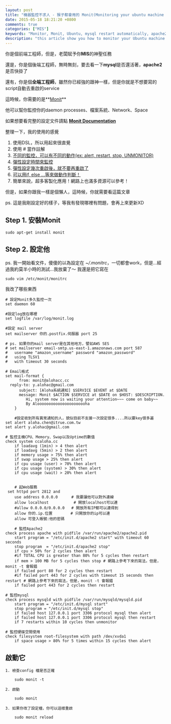 ```yaml
---
layout: post
title: "機器監控不求人 - 猴子都會用的 Monit(Monitoring your ubuntu machine for dummies)"
date: 2015-05-18 18:21:20 +0800
comments: true
categories: ["MIS"] 
keywords: "Monitor, Monit, Ubuntu, mysql restart automatically, apache2 restart automatically"
description: "this article show you how to monitor your Ubuntu machine using Monit. 機器監控不求人 - 猴子都會用的 Monit"
---
```


你是個前端工程師，但是，老闆賦予你**MIS**的神聖任務

還是，你是個後端工程師，無時無刻，要去看一下**mysql**是否還活著，**apache2**是否快掛了

還有，你是個**全端工程師**，雖然你已經強的跟神一樣，但是你就是不想要寫的script自動去重啟的service


這時候，你需要的是**[Monit](https://mmonit.com/monit/)**

他可以幫你監控你的daemon processes、檔案系統、Network、Space

如果想要看完整的設定文件請點 **[Monit Documentation](https://mmonit.com/monit/documentation/monit.html)**

整理一下，我的使用的感覺

1. 使用DSL，所以用起來很直覺
2. 使用 # 當作註解
3. [不同的監控，可以有不同的動作(ex: alert, restart, stop, UNMONITOR)](https://mmonit.com/monit/documentation/monit.html#ACTION)
4. [彈性設定時間來監控](https://mmonit.com/monit/documentation/monit.html#SERVICE-POLL-TIME)
5. [彈性設定幾次重啟後，就不要再重啟了](https://mmonit.com/monit/documentation/monit.html#SERVICE-RESTART-LIMIT)
6. [可以用if, else ...等來做動作判斷！](https://mmonit.com/monit/documentation/monit.html#GENERAL-SYNTAX)
7. 簡單來說，超多客製化應用！網路上也滿多資源可以參考！


但是，如果你跟我一樣是個懶人，這時候，你就需要看這篇文章 

<!-- more -->

ps. 這是我剛設定好的樣子，等我有發現哪裡有問題，會再上來更新XD

## Step 1. 安裝Monit

	sudo apt-get install monit
	
## Step 2. 設定他

ps. 我一開始看文件，傻傻的以為設定在 *~/.monitrc*，一切都會work，但是...經過我約莫半小時的測試...我放棄了～ 我還是把它寫在

	sudo vim /etc/monit/monitrc
	
我改了哪些東西

	# 設定Monit多久監控一次
	set daemon 60
	
	#設定log放在哪裡
	set logfile /var/log/monit.log
	
	#設定 mail server 
	set mailserver 你的.postfix.伺服器 port 25
	
	# ps. 如果你的mail server是在其他地方，譬如AWS SES
	# set mailserver email-smtp.us-east-1.amazonaws.com port 587
   	#	username "amazon_username" password "amazon_password"
   	#	using TLSV1
   	#	with timeout 30 seconds
   	
   	# Email格式
	set mail-format {
      	  from: monit@alohacc.cc
  	  reply-to: y.alohac@gmail.com
          subject: [Aloha系統通知] $SERVICE $EVENT at $DATE
          message: Monit $ACTION $SERVICE at $DATE on $HOST: $DESCRIPTION.
             Hi, system now is waiting your attention~~~ come on baby~~
             By Aloooooooooooooooooooooha
        }
    
    	#設定收到所有異常通知的人，貌似目前不支援一次設定很多....所以要key很多遍
	set alert aloha.chen@itrue.com.tw
	set alert y.alohac@gmail.com
	
	# 監控主機CPU、Memory、Swap以及Uptime的數值
	check system ccaloha.cc
    	if loadavg (1min) > 4 then alert
    	if loadavg (5min) > 2 then alert
    	if memory usage > 75% then alert
    	if swap usage > 25% then alert
    	if cpu usage (user) > 70% then alert
    	if cpu usage (system) > 30% then alert
    	if cpu usage (wait) > 20% then alert
    
    
    	# 起Web服務
	 set httpd port 2812 and
   	 	use address 0.0.0.0      # 我要讓他可以對外連線
    	allow localhost			  # 開放localhost可以連
    	#allow 0.0.0.0/0.0.0.0   # 開放所有IP都可以連得到
    	allow 你的.ip.位置        # 只開放你的ip可以連  
    	allow 可登入帳號:他的密碼 
    
    	# 監控Apache2
	check process apache with pidfile /var/run/apache2/apache2.pid
   	 	start program = "/etc/init.d/apache2 start" with timeout 60 seconds
    	stop program  = "/etc/init.d/apache2 stop"
    	if cpu > 50% for 2 cycles then alert
    	#if TOTAL CPU is greater than 80% for 5 cycles then restart
    	if mem > 100 MB for 5 cycles then stop # 網路上參考下來的寫法，但是，monit -t 會報錯
    	if failed port 80 for 2 cycles then restart
    	#if failed port 443 for 2 cycles with timeout 15 seconds then restart # 網路上參考下來的寫法，但是，monit -t 會報錯
    	if failed port 443 for 2 cycles then restart

	# 監控mysql
	check process mysqld with pidfile /var/run/mysqld/mysqld.pid
    	start program = "/etc/init.d/mysql start"
    	stop program = "/etc/init.d/mysql stop"
    	if failed host 127.0.0.1 port 3306 protocol mysql then alert
    	if failed host 127.0.0.1 port 3306 protocol mysql then restart
    	if 7 restarts within 10 cycles then unmonitor

	# 監控硬碟空間使用
	check filesystem root-filesystem with path /dev/xvda1
   	    if space usage > 80% for 5 times within 15 cycles then alert
   	    
   	    
## 啟動它

	1. 檢查config 檔是否正確
		
		sudo monit -t 
		
	2. 啟動
	
		sudo monit 
		
	3. 如果你改了設定檔，你可以這樣重啟

		sudo monit reload
		

 	
